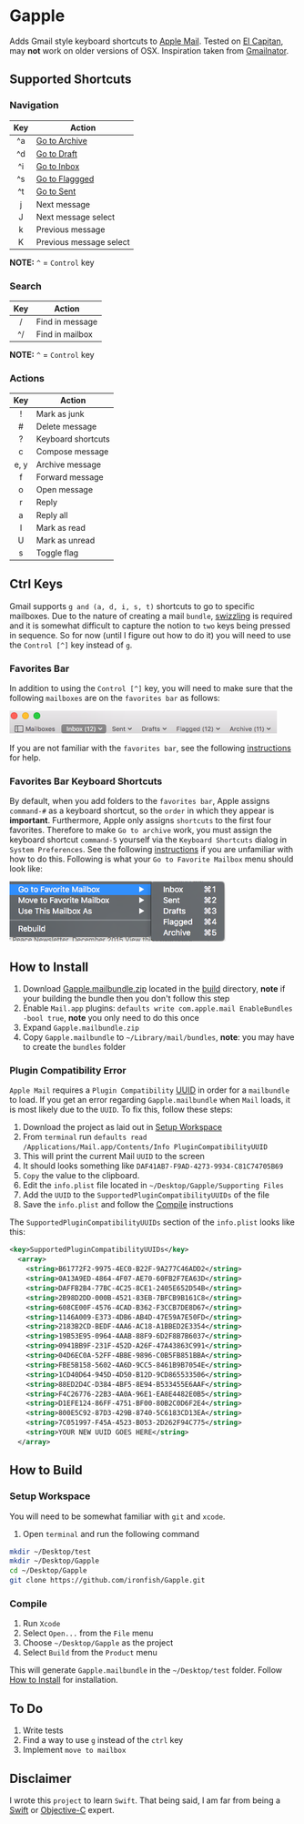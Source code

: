 # Gapple

Adds Gmail style keyboard shortcuts to [Apple Mail](http://www.apple.com/osx/apps/#mail). Tested on [El Capitan](http://www.apple.com/osx/), may **not** work on older versions of OSX. Inspiration taken from [Gmailnator](https://github.com/nompute/GMailinator).

## Supported Shortcuts

### Navigation

| Key | Action |
| :---: | ------ |
| ^a | [Go to Archive](#ctrl-keys) |
| ^d | [Go to Draft](#ctrl-keys) |
| ^i | [Go to Inbox](#ctrl-keys) |
| ^s | [Go to Flaggged](#ctrl-keys) |
| ^t | [Go to Sent](#ctrl-keys) |
| j | Next message |
| J | Next message select |
| k | Previous message |
| K | Previous message select |

**NOTE:** `^` = `Control` key

### Search

| Key | Action |
| :---: | ------ |
| / | Find in message |
| ^/ | Find in mailbox |

**NOTE:** `^` = `Control` key

### Actions

| Key | Action |
| :---: | ------ |
| ! | Mark as junk |
| # | Delete message |
| ? | Keyboard shortcuts |
| c | Compose message |
| e, y | Archive message |
| f | Forward message |
| o | Open message |
| r | Reply |
| a | Reply all |
| I | Mark as read |
| U | Mark as unread |
| s | Toggle flag |

## Ctrl Keys

Gmail supports `g and (a, d, i, s, t)` shortcuts to go to specific mailboxes. Due to the nature of creating a mail `bundle`, [swizzling](https://en.wikipedia.org/wiki/Pointer_swizzling) is required and it is somewhat difficult to capture the notion to `two` keys being pressed in sequence. So for now (until I figure out how to do it) you will need to use the `Control [^]` key instead of `g`.

### Favorites Bar

In addition to using the `Control [^]` key, you will need to make sure that the following `mailboxes` are on the `favorites bar` as follows:

![favorites bar](images/favorites_bar.png)

If you are not familiar with the `favorites bar`, see the following [instructions](https://support.apple.com/kb/PH22268?locale=en_US&viewlocale=en_US) for help.

### Favorites Bar Keyboard Shortcuts

By default, when you add folders to the `favorites bar`, Apple assigns `command-#` as a keyboard shortcut, so the `order` in which they appear is **important**. Furthermore, Apple only assigns `shortcuts` to the first four favorites. Therefore to make `Go to archive` work, you must assign the keyboard shortcut `command-5` yourself via the `Keyboard Shortcuts` dialog in `System Preferences`. See the following [instructions](https://support.apple.com/kb/PH21534?viewlocale=en_US&locale=en_US) if you are unfamiliar with how to do this. Following is what your `Go to Favorite Mailbox` menu should look like:

![go to favorite mailbox](images/go_to_favorite_mailbox.png)

## How to Install

1. Download [Gapple.mailbundle.zip](build/Gapple.mailbundle.zip) located in the [build](build) directory, **note** if your building the bundle then you don't follow this step
2. Enable `Mail.app` plugins: `defaults write com.apple.mail EnableBundles -bool true`, **note** you only need to do this once
3. Expand `Gapple.mailbundle.zip`
4. Copy `Gapple.mailbundle` to `~/Library/mail/bundles`, **note**: you may have to create the `bundles` folder

### Plugin Compatibility Error

`Apple Mail` requires a `Plugin Compatibility` [UUID](https://en.wikipedia.org/wiki/Universally_unique_identifier) in order for a `mailbundle` to load. If you get an error regarding `Gapple.mailbundle` when `Mail` loads, it is most likely due to the `UUID`. To fix this, follow these steps:

1. Download the project as laid out in [Setup Workspace](#setup-workspace)
2. From `terminal` run `defaults read /Applications/Mail.app/Contents/Info PluginCompatibilityUUID`
3. This will print the current Mail `UUID` to the screen
4. It should looks something like `DAF41AB7-F9AD-4273-9934-C81C74705B69`
5. `Copy` the value to the clipboard.
6. Edit the `info.plist` file located in `~/Desktop/Gapple/Supporting Files`
7. Add the `UUID` to the `SupportedPluginCompatibilityUUIDs` of the file
8. Save the `info.plist` and follow the [Compile](#compile) instructions

The `SupportedPluginCompatibilityUUIDs` section of the `info.plist` looks like this:

```xml
<key>SupportedPluginCompatibilityUUIDs</key>
  <array>
    <string>B61772F2-9975-4EC0-B22F-9A277C46ADD2</string>
    <string>0A13A9ED-4864-4F07-AE70-60FB2F7EA63D</string>
    <string>DAFFB2B4-77BC-4C25-8CE1-2405E652D54B</string>
    <string>2B98D2DD-000B-4521-83EB-7BFCB9B161C8</string>
    <string>608CE00F-4576-4CAD-B362-F3CCB7DE8D67</string>
    <string>1146A009-E373-4DB6-AB4D-47E59A7E50FD</string>
    <string>2183B2CD-BEDF-4AA6-AC18-A1BBED2E3354</string>
    <string>19B53E95-0964-4AAB-88F9-6D2F8B7B6037</string>
    <string>0941BB9F-231F-452D-A26F-47A43863C991</string>
    <string>04D6EC0A-52FF-4BBE-9896-C0B5FB851BBA</string>
    <string>FBE5B158-5602-4A6D-9CC5-8461B9B7054E</string>
    <string>1CD40D64-945D-4D50-B12D-9CD865533506</string>
    <string>88ED2D4C-D384-4BF5-8E94-B533455E6AAF</string>
    <string>F4C26776-22B3-4A0A-96E1-EA8E4482E0B5</string>
    <string>D1EFE124-86FF-4751-BF00-80B2C0D6F2E4</string>
    <string>800E5C92-87D3-429B-8740-5C6183CD13EA</string>
    <string>7C051997-F45A-4523-B053-2D262F94C775</string>
    <string>YOUR NEW UUID GOES HERE</string>
  </array>
```

## How to Build

### Setup Workspace

You will need to be somewhat familiar with `git` and `xcode`.

1. Open `terminal` and run the following command
```bash
mkdir ~/Desktop/test
mkdir ~/Desktop/Gapple
cd ~/Desktop/Gapple
git clone https://github.com/ironfish/Gapple.git
```

### Compile

1. Run `Xcode`
2. Select `Open...` from the `File` menu
3. Choose `~/Desktop/Gapple` as the project
4. Select `Build` from the `Product` menu

This will generate `Gapple.mailbundle` in the `~/Desktop/test` folder. Follow [How to Install](#how-to-install) for installation.

## To Do

1. Write tests
2. Find a way to use `g` instead of the `ctrl` key
3. Implement `move to mailbox`

## Disclaimer

I wrote this `project` to learn `Swift`. That being said, I am far from being a [Swift](https://developer.apple.com/library/ios/documentation/Swift/Conceptual/Swift_Programming_Language/) or [Objective-C](https://developer.apple.com/library/mac/documentation/Cocoa/Conceptual/ProgrammingWithObjectiveC/Introduction/Introduction.html) expert.
